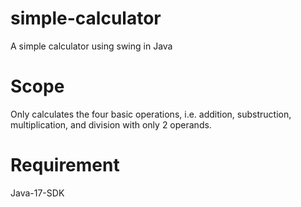 # simple-calculator
A simple calculator using swing in Java
# Scope
Only calculates the four basic operations, i.e. addition, substruction, multiplication, and division with only 2 operands.
# Requirement
Java-17-SDK
